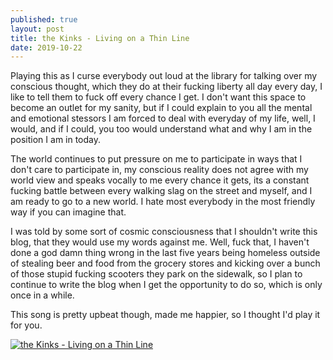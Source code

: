 ```yaml
---
published: true
layout: post
title: the Kinks - Living on a Thin Line 
date: 2019-10-22
---
```

Playing this as I curse everybody out loud at the library for talking over my conscious thought, which they do at their fucking liberty all day every day, I like to tell them to fuck off every chance I get.  I don't want this space to become an outlet for my sanity, but if I could explain to you all the mental and emotional stessors I am forced to deal with everyday of my life, well, I would, and if I could, you too would understand what and why I am in the position I am in today.  

The world continues to put pressure on me to participate in ways that I don't care to participate in, my conscious reality does not agree with my world view and speaks vocally to me every chance it gets, its a constant fucking battle between every walking slag on the street and myself, and I am ready to go to a new world.  I hate most everybody in the most friendly way if you can imagine that.  

I was told by some sort of cosmic consciousness that I shouldn't write this blog, that they would use my words against me.  Well, fuck that, I haven't done a god damn thing wrong in the last five years being homeless outside of stealing beer and food from the grocery stores and kicking over a bunch of those stupid fucking scooters they park on the sidewalk, so I plan to continue to write the blog when I get the opportunity to do so, which is only once in a while.  

This song is pretty upbeat though, made me happier, so I thought I'd play it for you.  

[![the Kinks - Living on a Thin Line](http://img.youtube.com/vi/CsLhNxzwK1Y/0.jpg)](http://www.youtube.com/watch?v=CsLhNxzwK1Y "the Kinks - Living on a Thin Line")

